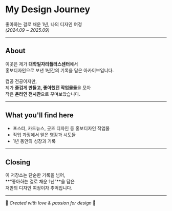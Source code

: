 # My Design Journey
좋아하는 걸로 채운 1년, 나의 디자인 여정  
*(2024.09 ~ 2025.09)*  

---

## About  
이곳은 제가 **대학일자리플러스센터**에서  
홍보디자인으로 보낸 1년간의 기록을 담은 아카이브입니다.  

컴공 전공이지만,  
제가 **즐겁게 만들고, 좋아했던 작업물들**을 모아  
작은 **온라인 전시관**으로 꾸며보았습니다.  

---

## What you'll find here  
- 포스터, 카드뉴스, 굿즈 디자인 등 홍보디자인 작업물  
- 작업 과정에서 얻은 영감과 시도들  
- 1년 동안의 성장과 기록  

---

## Closing  
이 저장소는 단순한 기록을 넘어,  
**“좋아하는 걸로 채운 1년”**을 담은  
저만의 디자인 여정이자 추억입니다.  

---

🌸 *Created with love & passion for design* 🌸
